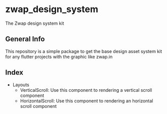 # zwap_design_system

The Zwap design system kit

## General Info

This repository is a simple package to get the base design asset system kit for any flutter projects with the graphic like zwap.in

## Index

- Layouts
    - VerticalScroll: Use this component to rendering a vertical scroll component
    - HorizontalScroll: Use this component to rendering an horizontal scroll component
 
